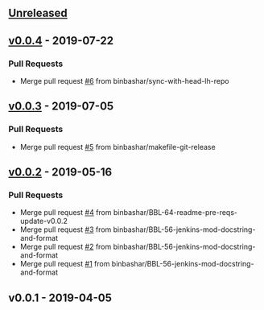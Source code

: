 <a name="unreleased"></a>
## [Unreleased]


<a name="v0.0.4"></a>
## [v0.0.4] - 2019-07-22
### Pull Requests
- Merge pull request [#6](https://github.com/binbashar/jenkins-modules/issues/6) from binbashar/sync-with-head-lh-repo


<a name="v0.0.3"></a>
## [v0.0.3] - 2019-07-05
### Pull Requests
- Merge pull request [#5](https://github.com/binbashar/jenkins-modules/issues/5) from binbashar/makefile-git-release


<a name="v0.0.2"></a>
## [v0.0.2] - 2019-05-16
### Pull Requests
- Merge pull request [#4](https://github.com/binbashar/jenkins-modules/issues/4) from binbashar/BBL-64-readme-pre-reqs-update-v0.0.2
- Merge pull request [#3](https://github.com/binbashar/jenkins-modules/issues/3) from binbashar/BBL-56-jenkins-mod-docstring-and-format
- Merge pull request [#2](https://github.com/binbashar/jenkins-modules/issues/2) from binbashar/BBL-56-jenkins-mod-docstring-and-format
- Merge pull request [#1](https://github.com/binbashar/jenkins-modules/issues/1) from binbashar/BBL-56-jenkins-mod-docstring-and-format


<a name="v0.0.1"></a>
## v0.0.1 - 2019-04-05

[Unreleased]: https://github.com/binbashar/jenkins-modules/compare/v0.0.4...HEAD
[v0.0.4]: https://github.com/binbashar/jenkins-modules/compare/v0.0.3...v0.0.4
[v0.0.3]: https://github.com/binbashar/jenkins-modules/compare/v0.0.2...v0.0.3
[v0.0.2]: https://github.com/binbashar/jenkins-modules/compare/v0.0.1...v0.0.2
